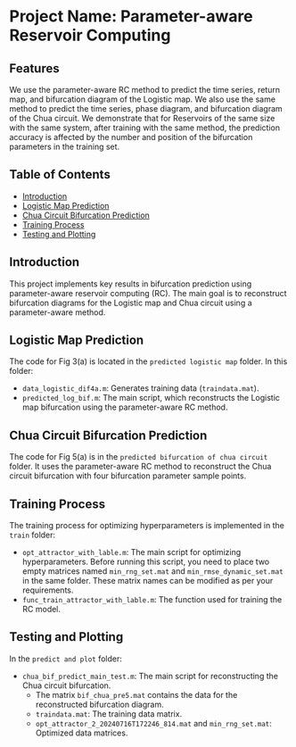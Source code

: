 # **Project Name**: Parameter-aware Reservoir Computing

## **Features**
We use the parameter-aware RC method to predict the time series, return map, and bifurcation diagram of the Logistic map. We also use the same method to predict the time series, phase diagram, and bifurcation diagram of the Chua circuit. We demonstrate that for Reservoirs of the same size with the same system, after training with the same method, the prediction accuracy is affected by the number and position of the bifurcation parameters in the training set.

## **Table of Contents**
- [Introduction](#introduction)
- [Logistic Map Prediction](#logistic-map-prediction)
- [Chua Circuit Bifurcation Prediction](#chua-circuit-bifurcation-prediction)
- [Training Process](#training-process)
- [Testing and Plotting](#testing-and-plotting)

## **Introduction**
This project implements key results in bifurcation prediction using parameter-aware reservoir computing (RC). The main goal is to reconstruct bifurcation diagrams for the Logistic map and Chua circuit using a parameter-aware method.

## **Logistic Map Prediction**
The code for Fig 3(a) is located in the `predicted logistic map` folder. In this folder:
- `data_logistic_dif4a.m`: Generates training data (`traindata.mat`).
- `predicted_log_bif.m`: The main script, which reconstructs the Logistic map bifurcation using the parameter-aware RC method.

## **Chua Circuit Bifurcation Prediction**
The code for Fig 5(a) is in the `predicted bifurcation of chua circuit` folder. It uses the parameter-aware RC method to reconstruct the Chua circuit bifurcation with four bifurcation parameter sample points.

## **Training Process**
The training process for optimizing hyperparameters is implemented in the `train` folder:
- `opt_attractor_with_lable.m`: The main script for optimizing hyperparameters. Before running this script, you need to place two empty matrices named `min_rng_set.mat` and `min_rmse_dynamic_set.mat` in the same folder. These matrix names can be modified as per your requirements.
- `func_train_attractor_with_lable.m`: The function used for training the RC model.

## **Testing and Plotting**
In the `predict and plot` folder:
- `chua_bif_predict_main_test.m`: The main script for reconstructing the Chua circuit bifurcation.
  - The matrix `bif_chua_pre5.mat` contains the data for the reconstructed bifurcation diagram.
  - `traindata.mat`: The training data matrix.
  - `opt_attractor_2_20240716T172246_814.mat` and `min_rng_set.mat`: Optimized data matrices.

